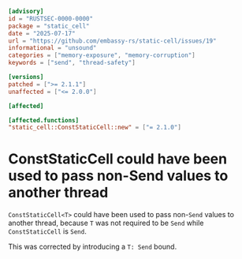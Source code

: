 ```toml
[advisory]
id = "RUSTSEC-0000-0000"
package = "static_cell"
date = "2025-07-17"
url = "https://github.com/embassy-rs/static-cell/issues/19"
informational = "unsound"
categories = ["memory-exposure", "memory-corruption"]
keywords = ["send", "thread-safety"]

[versions]
patched = [">= 2.1.1"]
unaffected = ["<= 2.0.0"]

[affected]

[affected.functions]
"static_cell::ConstStaticCell::new" = ["= 2.1.0"]
```

# ConstStaticCell could have been used to pass non-Send values to another thread

`ConstStaticCell<T>` could have been used to pass non-`Send` values to another thread, because `T` was not required to be `Send` while `ConstStaticCell` is `Send`.

This was corrected by introducing a `T: Send` bound.
